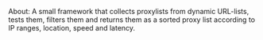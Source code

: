 About:
A small framework that collects proxylists 
from dynamic URL-lists, tests them, filters
them and returns them as a sorted proxy list
according to IP ranges, location, speed and latency. 